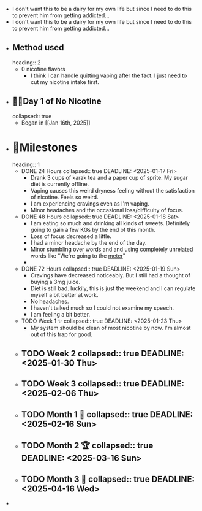 - I don't want this to be a dairy for my own life but since I need to do this to prevent him from getting addicted...
- I don't want this to be a dairy for my own life but since I need to do this to prevent him from getting addicted...
- ## Method used
  heading:: 2
	- 0 nicotine flavors
		- I think I can handle quitting vaping after the fact. I just need to cut my nicotine intake first.
- ## 🏃‍♂️Day 1 of No Nicotine
  collapsed:: true
	- Began in  [[Jan 16th, 2025]]
- # 🚩Milestones
  heading:: 1
	- DONE 24 Hours
	  collapsed:: true
	  DEADLINE: <2025-01-17 Fri>
		- Drank 3 cups of karak tea and a paper cup of sprite. My sugar diet is currently offline.
		- Vaping causes this weird dryness feeling without the satisfaction of nicotine. Feels so weird.
		- I am experiencing cravings even as I'm vaping.
		- Minor headaches and the occasional loss/difficulty of focus.
	- DONE 48 Hours
	  collapsed:: true
	  DEADLINE: <2025-01-18 Sat>
		- I am eating so much and drinking all kinds of sweets. Definitely going to gain a few KGs by the end of this month.
		- Loss of focus decreased a little.
		- I had a minor headache by the end of the day.
		- Minor stumbling over words and and using completely unrelated words like "We're going to the <ins>meter</ins>"
		-
	- DONE 72 Hours
	  collapsed:: true
	  DEADLINE: <2025-01-19 Sun>
		- Cravings have decreased noticeably. But I still had a thought of buying a 3mg juice.
		- Diet is still bad. luckily, this is just the weekend and I can regulate myself a bit better at work.
		- No headaches.
		- I haven't talked much so I could not examine my speech.
		- I am feeling a bit better.
	- TODO Week 1 ✨
	  collapsed:: true
	  DEADLINE: <2025-01-23 Thu>
		- My system should be clean of most nicotine by now. I'm almost out of this trap for good.
	- TODO Week 2
	  collapsed:: true
	  DEADLINE: <2025-01-30 Thu>
		-
	- TODO Week 3
	  collapsed:: true
	  DEADLINE: <2025-02-06 Thu>
		-
	- TODO Month 1 🥳
	  collapsed:: true
	  DEADLINE: <2025-02-16 Sun>
		-
	- TODO Month 2 🏆
	  collapsed:: true
	  DEADLINE: <2025-03-16 Sun>
		-
	- TODO Month 3 👑
	  collapsed:: true
	  DEADLINE: <2025-04-16 Wed>
		-
-